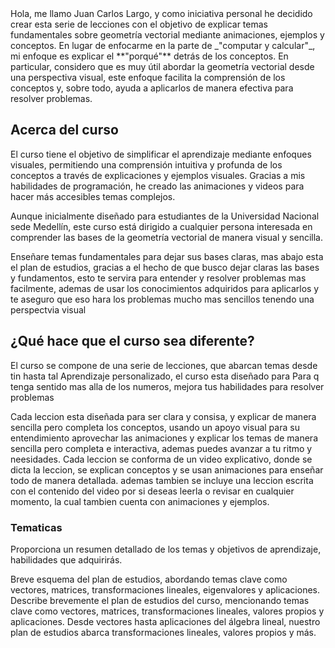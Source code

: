 <!--
---

# Nombre del curso

## Sumérgete en conferencias en video interactivas, aborda problemas desafiantes y construye una base sólida en el dominio de las matemáticas.

### By: imlargo

--- 
-->

<div class="Ok">
Hola, me llamo Juan Carlos Largo, y como iniciativa personal he decidido crear esta serie de lecciones con el objetivo de explicar temas fundamentales sobre geometría vectorial mediante animaciones, ejemplos y conceptos. En lugar de enfocarme en la parte de _"computar y calcular"_, mi enfoque es explicar el **"porqué"** detrás de los conceptos. En particular, considero que es muy útil abordar la geometría vectorial desde una perspectiva visual, este enfoque facilita la comprensión de los conceptos y, sobre todo, ayuda a aplicarlos de manera efectiva para resolver problemas.
</div>

## Acerca del curso

El curso tiene el objetivo de simplificar el aprendizaje mediante enfoques visuales, permitiendo una comprensión intuitiva y profunda de los conceptos a través de explicaciones y ejemplos visuales. Gracias a mis habilidades de programación, he creado las animaciones y videos para hacer más accesibles temas complejos. 

Aunque inicialmente diseñado para estudiantes de la Universidad Nacional sede Medellín, este curso está dirigido a cualquier persona interesada en comprender las bases de la geometría vectorial de manera visual y sencilla.

Enseñare temas fundamentales para dejar sus bases claras, mas abajo esta el plan de estudios, gracias a el hecho de que busco dejar claras las bases y fundamentos, esto te servira para entender y resolver problemas mas facilmente, ademas de usar los conocimientos adquiridos para aplicarlos y te aseguro que eso hara los problemas mucho mas sencillos tenendo una perspectvia visual

## ¿Qué hace que el curso sea diferente?

El curso se compone de una serie de lecciones, que abarcan temas desde tin hasta tal Aprendizaje personalizado, el curso esta diseñado para Para q tenga sentido mas alla de los numeros, mejora tus habilidades para resolver problemas

Cada leccion esta diseñada para ser clara y consisa, y explicar de manera sencilla pero completa los conceptos, usando un apoyo visual para su entendimiento aprovechar las animaciones y explicar los temas de manera sencilla pero completa e interactiva, ademas puedes avanzar a tu ritmo y neesidades. Cada leccion se conforma de un video explicativo, donde se dicta la leccion, se explican conceptos y se usan animaciones para enseñar todo de manera detallada. ademas tambien se incluye una leccion escrita con el contenido del video por si deseas leerla o revisar en cualquier momento, la cual tambien cuenta con animaciones y ejemplos.

<!-- Breve presentación del equipo docente, resaltando su experiencia y dedicación a la enseñanza de álgebra lineal. Resalta tus calificaciones y experiencia en la enseñanza del álgebra lineal, mostrando tu experiencia y construyendo confianza con posibles estudiantes.
-->

### Tematicas

Proporciona un resumen detallado de los temas y objetivos de aprendizaje, habilidades que adquirirás.

Breve esquema del plan de estudios, abordando temas clave como vectores, matrices, transformaciones lineales, eigenvalores y aplicaciones.
Describe brevemente el plan de estudios del curso, mencionando temas clave como 
vectores, matrices, transformaciones lineales, valores propios y aplicaciones.
Desde vectores hasta aplicaciones del álgebra lineal, nuestro plan de estudios abarca transformaciones lineales, valores propios y más.

<!-- 


### Prueba gratis?


### Otros:

**Preguntas Frecuentes (FAQ)**
Aborda preocupaciones comunes sobre el formato del curso, nivel de dificultad, requisitos previos, etc.

¡Espero que esto te sea de ayuda! No dudes en preguntar si tienes más preguntas o necesitas sugerencias más específicas para tu contenido."


¿Tienes preguntas sobre el curso? Consulta nuestras respuestas a las preguntas más frecuentes.

**Blog?**
Comparte contenido atractivo relacionado con aplicaciones de álgebra lineal, noticias e historias inspiradoras.
Publicaciones relacionadas con aplicaciones de álgebra lineal, noticias y experiencias inspiradoras.
Explora nuestro blog para obtener contenido relacionado con aplicaciones de álgebra lineal, noticias y experiencias inspiradoras.

**Testimonios**

Incluye citas o videos cortos de estudiantes satisfechos elogiando la efectividad e impacto del curso.

"Este curso transformó por completo mi comprensión del álgebra lineal. ¡Ahora puedo aplicarlo a mis proyectos de ciencia de datos con confianza!" - John Smith, Analista de Datos.









---

### Tips:

- Utiliza un diseño limpio e intuitivo con colores y fuentes de marca consistentes. Al incorporar estos elementos en tu página de inicio, puedes crear una presencia en línea convincente e informativa para tu curso de álgebra lineal, atrayendo a posibles estudiantes y aumentando tus inscripciones.

- Visuales: Usa iconos, ilustraciones o fragmentos de animación cortos para mejorar la legibilidad y hacer que la información sea más atractiva.

- Utiliza un lenguaje claro y conciso, evitando jerga técnica siempre que sea posible.
Mantén la información atractiva y visualmente agradable.

Enfócate en los beneficios y el valor que tu curso ofrece a los posibles estudiantes.
Facilita a los usuarios tomar acción y obtener más información.

Imagen/Video Destacado: Capta la atención con una imagen o video visualmente atractivo que muestre la belleza y relevancia del álgebra lineal. Piensa en gráficos, animaciones en 3D o aplicaciones del mundo real como gráficos por computadora o simulaciones de ingeniería.

### Estructura

**Llamado a la Acción:**
Muestra de manera prominente un botón claro de llamado a la acción (CTA), como "Inscríbete Ahora", "Más Información" o "Obtén una Prueba Gratis". Utiliza colores contrastantes para que destaque.
Considera ofrecer un descuento o bonificación por tiempo limitado para incentivar la acción inmediata.
Contenido Adicional: Crea un sentido de urgencia y promueve la inscripción.

Botón claro y prominente: Facilita a los usuarios inscribirse o obtener más información. Ejemplos: "¡Comienza tu prueba gratuita!", "¡Inscríbete ahora!" o "¡Obtén tu plan de estudios!".
Oferta por tiempo limitado o descuento: Crea un sentido de urgencia y promueve la inscripción.
¡Comienza tu prueba gratuita ahora y desbloquea el potencial del álgebra lineal en tu carrera!
Inscríbete antes del [fecha] y obtén un [porcentaje] de descuento en la matrícula.

**Módulo de vista previa gratuito:** Ofrece una muestra del contenido de tu curso con una lección gratuita o video de muestra.

Utiliza un lenguaje claro y conciso, evitando jerga técnica siempre que sea posible.
Mantén la información atractiva y visualmente agradable.
Enfócate en los beneficios y el valor que tu curso ofrece a los posibles estudiantes.
Facilita a los usuarios tomar acción y obtener más información.
Siguiendo esta estructura e incorporando un contenido convincente, puedes crear una página de inicio que atraiga eficazmente a posibles estudiantes a tu sitio web del curso de álgebra lineal.

Viñetas claras y concisas: Enumera las características y beneficios clave de tu curso. Ejemplos: "Módulos de aprendizaje interactivos con explicaciones multimedia", "Rutas de aprendizaje personalizadas con cuestionarios adaptativos", "Conferencias en video lideradas por expertos y sesiones de preguntas y respuestas en vivo", "Estudios de casos del mundo real y aprendizaje basado en proyectos", "Orientación profesional y conexiones industriales."
Visuales: Usa iconos, ilustraciones o fragmentos de animación cortos para mejorar la legibilidad y hacer que la información sea más atractiva.

Mantén el texto de la página de inicio conciso y escaneable. Apunta a una comunicación clara y destaca la propuesta de valor de tu curso.

-->